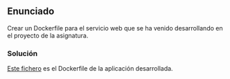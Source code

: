 ## Enunciado

Crear un Dockerfile para el servicio web que se ha venido desarrollando en el proyecto de la asignatura.

### Solución

[Este fichero](https://github.com/alberturria/Hospital/blob/master/Dockerfile) es el Dockerfile de la aplicación desarrollada.